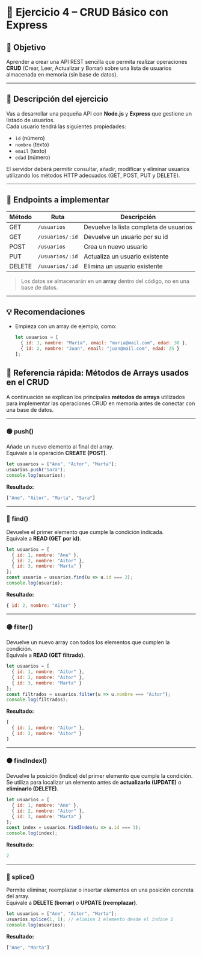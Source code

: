 # 🧩 Ejercicio 4 – CRUD Básico con Express

## 🎯 Objetivo
Aprender a crear una API REST sencilla que permita realizar operaciones **CRUD** (Crear, Leer, Actualizar y Borrar) sobre una lista de usuarios almacenada en memoria (sin base de datos).

---

## 🧱 Descripción del ejercicio
Vas a desarrollar una pequeña API con **Node.js** y **Express** que gestione un listado de usuarios.  
Cada usuario tendrá las siguientes propiedades:
- `id` (número)
- `nombre` (texto)
- `email` (texto)
- `edad` (número)

El servidor deberá permitir consultar, añadir, modificar y eliminar usuarios utilizando los métodos HTTP adecuados (GET, POST, PUT y DELETE).

---

## 🚀 Endpoints a implementar

| Método | Ruta | Descripción |
|--------|------|--------------|
| GET | `/usuarios` | Devuelve la lista completa de usuarios |
| GET | `/usuarios/:id` | Devuelve un usuario por su id |
| POST | `/usuarios` | Crea un nuevo usuario |
| PUT | `/usuarios/:id` | Actualiza un usuario existente |
| DELETE | `/usuarios/:id` | Elimina un usuario existente |

> Los datos se almacenarán en un **array** dentro del código, no en una base de datos.

---

## 💡 Recomendaciones
- Empieza con un array de ejemplo, como:
  ```js
  let usuarios = [
    { id: 1, nombre: "María", email: "maria@mail.com", edad: 30 },
    { id: 2, nombre: "Juan", email: "juan@mail.com", edad: 25 }
  ];

## 🧠 Referencia rápida: Métodos de Arrays usados en el CRUD

A continuación se explican los principales **métodos de arrays** utilizados para implementar las operaciones CRUD en memoria antes de conectar con una base de datos.

---

### 🟢 push()

Añade un nuevo elemento al final del array.  
Equivale a la operación **CREATE (POST)**.

```javascript
let usuarios = ["Ane", "Aitor", "Marta"];
usuarios.push("Sara");
console.log(usuarios);
```

**Resultado:**
```javascript
["Ane", "Aitor", "Marta", "Sara"]
```

---

### 🔵 find()

Devuelve el primer elemento que cumple la condición indicada.  
Equivale a **READ (GET por id)**.

```javascript
let usuarios = [
  { id: 1, nombre: "Ane" },
  { id: 2, nombre: "Aitor" },
  { id: 3, nombre: "Marta" }
];
const usuario = usuarios.find(u => u.id === 2);
console.log(usuario);
```

**Resultado:**
```javascript
{ id: 2, nombre: "Aitor" }
```

---

### 🟣 filter()

Devuelve un nuevo array con todos los elementos que cumplen la condición.  
Equivale a **READ (GET filtrado)**.

```javascript
let usuarios = [
  { id: 1, nombre: "Aitor" },
  { id: 2, nombre: "Aitor" },
  { id: 3, nombre: "Marta" }
];
const filtrados = usuarios.filter(u => u.nombre === "Aitor");
console.log(filtrados);
```

**Resultado:**
```javascript
[
  { id: 1, nombre: "Aitor" },
  { id: 2, nombre: "Aitor" }
]
```

---

### 🟠 findIndex()

Devuelve la posición (índice) del primer elemento que cumple la condición.  
Se utiliza para localizar un elemento antes de **actualizarlo (UPDATE)** o **eliminarlo (DELETE)**.

```javascript
let usuarios = [
  { id: 1, nombre: "Ane" },
  { id: 2, nombre: "Aitor" },
  { id: 3, nombre: "Marta" }
];
const index = usuarios.findIndex(u => u.id === 3);
console.log(index);
```

**Resultado:**
```javascript
2
```

---

### 🔴 splice()

Permite eliminar, reemplazar o insertar elementos en una posición concreta del array.  
Equivale a **DELETE (borrar)** o **UPDATE (reemplazar)**.

```javascript
let usuarios = ["Ane", "Aitor", "Marta"];
usuarios.splice(1, 1); // elimina 1 elemento desde el índice 1
console.log(usuarios);
```

**Resultado:**
```javascript
["Ane", "Marta"]
```
